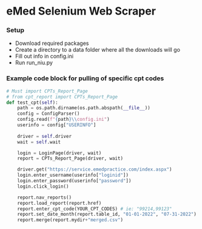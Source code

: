 # eMed Selenium Web Scraper

### Setup
+ Download required packages
+ Create a directory to a data folder where all the downloads will go
+ Fill out info in config.ini
+ Run run_niu.py

### Example code block for pulling of specific cpt codes
```python
# Must import CPTs_Report_Page
# from cpt_report import CPTs_Report_Page
def test_cpt(self):
    path = os.path.dirname(os.path.abspath(__file__))
    config = ConfigParser()
    config.read(f"{path}\\config.ini")
    userinfo = config["USERINFO"]
    
    driver = self.driver
    wait = self.wait

    login = LoginPage(driver, wait)
    report = CPTs_Report_Page(driver, wait)

    driver.get("https://service.emedpractice.com/index.aspx")
    login.enter_username(userinfo["loginid"])
    login.enter_password(userinfo["password"])
    login.click_login()

    report.nav_reports()
    report.load_report(report.href)
    report.enter_cpt_code(YOUR_CPT_CODES) # ie: "99214,99123"
    report.set_date_month(report.table_id, "01-01-2022", "07-31-2022")
    report.merge(report.mydir+"merged.csv")
```        
